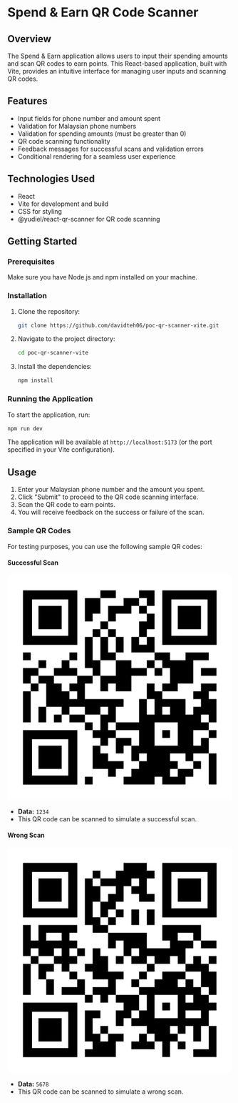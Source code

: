 # Spend & Earn QR Code Scanner

## Overview

The Spend & Earn application allows users to input their spending amounts and scan QR codes to earn points. This React-based application, built with Vite, provides an intuitive interface for managing user inputs and scanning QR codes.

## Features

- Input fields for phone number and amount spent
- Validation for Malaysian phone numbers
- Validation for spending amounts (must be greater than 0)
- QR code scanning functionality
- Feedback messages for successful scans and validation errors
- Conditional rendering for a seamless user experience

## Technologies Used

- React
- Vite for development and build
- CSS for styling
- @yudiel/react-qr-scanner for QR code scanning

## Getting Started

### Prerequisites

Make sure you have Node.js and npm installed on your machine.

### Installation

1. Clone the repository:
   ```bash
   git clone https://github.com/davidteh06/poc-qr-scanner-vite.git
   ```
2. Navigate to the project directory:
   ```bash
   cd poc-qr-scanner-vite
   ```
3. Install the dependencies:
   ```bash
   npm install
   ```

### Running the Application

To start the application, run:

```bash
npm run dev
```

The application will be available at `http://localhost:5173` (or the port specified in your Vite configuration).

## Usage

1. Enter your Malaysian phone number and the amount you spent.
2. Click "Submit" to proceed to the QR code scanning interface.
3. Scan the QR code to earn points.
4. You will receive feedback on the success or failure of the scan.

### Sample QR Codes

For testing purposes, you can use the following sample QR codes:

#### Successful Scan

![Sample QR Code (1234)](./src/assets/qr-1234.png)

- **Data:** `1234`
- This QR code can be scanned to simulate a successful scan.

#### Wrong Scan

![Sample QR Code (5678)](./src/assets/qr-5678.png)

- **Data:** `5678`
- This QR code can be scanned to simulate a wrong scan.
